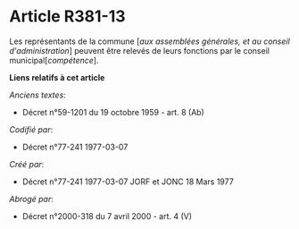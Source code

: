 # Article R381-13

Les représentants de la commune [*aux assemblées générales, et au conseil d'administration*] peuvent être relevés de leurs
fonctions par le conseil municipal[*compétence*].

**Liens relatifs à cet article**

_Anciens textes_:

  - Décret n°59-1201 du 19 octobre 1959 - art. 8 (Ab)

_Codifié par_:

  - Décret n°77-241 1977-03-07

_Créé par_:

  - Décret n°77-241 1977-03-07 JORF et JONC 18 Mars 1977

_Abrogé par_:

  - Décret n°2000-318 du 7 avril 2000 - art. 4 (V)
